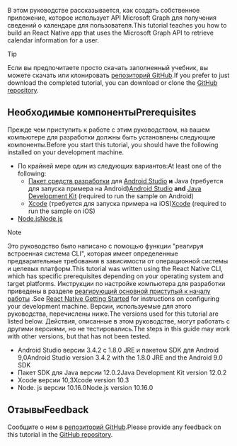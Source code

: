 <!-- markdownlint-disable MD002 MD041 -->

<span data-ttu-id="66681-101">В этом руководстве рассказывается, как создать собственное приложение, которое использует API Microsoft Graph для получения сведений о календаре для пользователя.</span><span class="sxs-lookup"><span data-stu-id="66681-101">This tutorial teaches you how to build an React Native app that uses the Microsoft Graph API to retrieve calendar information for a user.</span></span>

> [!TIP]
> <span data-ttu-id="66681-102">Если вы предпочитаете просто скачать заполненный учебник, вы можете скачать или клонировать [репозиторий GitHub](https://github.com/microsoftgraph/msgraph-training-react-native).</span><span class="sxs-lookup"><span data-stu-id="66681-102">If you prefer to just download the completed tutorial, you can download or clone the [GitHub repository](https://github.com/microsoftgraph/msgraph-training-react-native).</span></span>

## <a name="prerequisites"></a><span data-ttu-id="66681-103">Необходимые компоненты</span><span class="sxs-lookup"><span data-stu-id="66681-103">Prerequisites</span></span>

<span data-ttu-id="66681-104">Прежде чем приступить к работе с этим руководством, на вашем компьютере для разработки должны быть установлены следующие компоненты.</span><span class="sxs-lookup"><span data-stu-id="66681-104">Before you start this tutorial, you should have the following installed on your development machine.</span></span>

- <span data-ttu-id="66681-105">По крайней мере один из следующих вариантов:</span><span class="sxs-lookup"><span data-stu-id="66681-105">At least one of the following:</span></span>
  - <span data-ttu-id="66681-106">[Пакет средств разработки](https://jdk.java.net) для [Android Studio](https://developer.android.com/studio/) **и** Java (требуется для запуска примера на Android)</span><span class="sxs-lookup"><span data-stu-id="66681-106">[Android Studio](https://developer.android.com/studio/) **and** [Java Development Kit](https://jdk.java.net) (required to run the sample on Android)</span></span>
  - <span data-ttu-id="66681-107">[Xcode](https://developer.apple.com/xcode/) (требуется для запуска примера на iOS)</span><span class="sxs-lookup"><span data-stu-id="66681-107">[Xcode](https://developer.apple.com/xcode/) (required to run the sample on iOS)</span></span>
- [<span data-ttu-id="66681-108">Node.js</span><span class="sxs-lookup"><span data-stu-id="66681-108">Node.js</span></span>](https://nodejs.org)

> [!NOTE]
> <span data-ttu-id="66681-109">Это руководство было написано с помощью функции "реагируя встроенная система CLI", которая имеет определенные предварительные требования в зависимости от операционной системы и целевых платформ.</span><span class="sxs-lookup"><span data-stu-id="66681-109">This tutorial was written using the React Native CLI, which has specific prerequisites depending on your operating system and target platforms.</span></span> <span data-ttu-id="66681-110">Инструкции по настройке компьютера для разработки приведены в разделе [реагирующий основной приступый к началу работы](https://facebook.github.io/react-native/docs/getting-started) .</span><span class="sxs-lookup"><span data-stu-id="66681-110">See [React Native Getting Started](https://facebook.github.io/react-native/docs/getting-started) for instructions on configuring your development machine.</span></span> <span data-ttu-id="66681-111">Версии, используемые для этого руководства, перечислены ниже.</span><span class="sxs-lookup"><span data-stu-id="66681-111">The versions used for this tutorial are listed below.</span></span> <span data-ttu-id="66681-112">Действия, описанные в этом руководстве, могут работать с другими версиями, но не тестировались.</span><span class="sxs-lookup"><span data-stu-id="66681-112">The steps in this guide may work with other versions, but that has not been tested.</span></span>
>
> - <span data-ttu-id="66681-113">Android Studio версии 3.4.2 с 1.8.0 JRE и пакетом SDK для Android 9,0</span><span class="sxs-lookup"><span data-stu-id="66681-113">Android Studio version 3.4.2 with the 1.8.0 JRE and the Android 9.0 SDK</span></span>
> - <span data-ttu-id="66681-114">Пакет SDK для Java версии 12.0.2</span><span class="sxs-lookup"><span data-stu-id="66681-114">Java Development Kit version 12.0.2</span></span>
> - <span data-ttu-id="66681-115">Xcode версии 10,3</span><span class="sxs-lookup"><span data-stu-id="66681-115">Xcode version 10.3</span></span>
> - <span data-ttu-id="66681-116">Node. js версии 10.16.0</span><span class="sxs-lookup"><span data-stu-id="66681-116">Node.js version 10.16.0</span></span>

## <a name="feedback"></a><span data-ttu-id="66681-117">Отзывы</span><span class="sxs-lookup"><span data-stu-id="66681-117">Feedback</span></span>

<span data-ttu-id="66681-118">Сообщите о нем в [репозиторий GitHub](https://github.com/microsoftgraph/msgraph-training-react-native).</span><span class="sxs-lookup"><span data-stu-id="66681-118">Please provide any feedback on this tutorial in the [GitHub repository](https://github.com/microsoftgraph/msgraph-training-react-native).</span></span>
